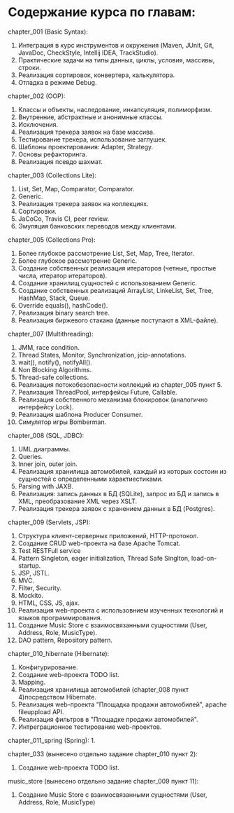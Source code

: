# Содержание курса по главам:

chapter_001 (Basic Syntax): 
1. Интеграция в курс инструментов и окружения (Maven, JUnit, Git, JavaDoc, CheckStyle, Intellij IDEA, TrackStudio).
2. Практические задачи на типы данных, циклы, условия, массивы, строки.
3. Реализация сортировок, конвертера, калькулятора.
4. Отладка в режиме Debug.

chapter_002 (OOP):
1. Классы и объекты, наследование, инкапсуляция, полиморфизм.
2. Внутренние, абстрактные и анонимные классы.
3. Исключения.
4. Реализация трекера заявок на базе массива.
5. Тестирование трекера, использование заглушек.
6. Шаблоны проектирования: Adapter, Strategy.
7. Основы рефакторинга.
8. Реализация псевдо шахмат.

chapter_003 (Collections Lite):
1. List, Set, Map, Comparator, Comparator.
2. Generic.
3. Реализация трекера заявок на коллекциях.
4. Сортировки.
5. JaCoCo, Travis CI, peer review.
6. Эмуляция банковских переводов между клиентами.

chapter_005 (Collections Pro):
1. Более глубокое рассмотрение List, Set, Map, Tree, Iterator.
2. Более глубокое рассмотрение Generic.
3. Создание собственных реализация итераторов (четные, простые числа, итератор итераторов).
4. Создание хранилищ сущностей с использованием Generic.
5. Создание собственных реализаций ArrayList, LinkeList, Set, Tree, HashMap, Stack, Queue.
6. Override equals(), hashCode().
7. Реализация binary search tree.
8. Реализация биржевого стакана (данные поступают в XML-файле).

chapter_007 (Multithreading):
1. JMM, race condition.
2. Thread States, Monitor, Synchronization, jcip-annotations.
3. wait(), notify(), notifyAll().
4. Non Blocking Algorithms.
5. Thread-safe collections.
6. Реализация потокобезопасности коллекций из chapter_005 пункт 5.
7. Реализация ThreadPool, интерфейсы Future, Callable.
8. Реализация собственного механизма блокировок (аналогично интерфейсу Lock).
9. Реализация шаблона Producer Consumer.
10. Симулятор игры Bomberman.

chapter_008 (SQL, JDBC):
1. UML диаграммы.
2. Queries.
3. Inner join, outer join.
4. Реализация хранилища автомобилей, каждый из которых состоин из сущностей с определенными характиестиками.
5. Parsing with JAXB.
6. Реализация: запись данных в БД (SQLite), запрос из БД и запись в XML, преобразование XML через XSLT.
7. Реализация трекера заявок с хранением данных в БД (Postgres).

chapter_009 (Servlets, JSP):
1. Структура клиент-серверных приложений, HTTP-протокол.
2. Создание CRUD web-проекта на базе Apache Tomcat.
3. Test RESTFull service
4. Pattern Singleton, eager initialization, Thread Safe Singlton, load-on-startup.
5. JSP, JSTL.
6. MVC.
7. Filter, Security.
8. Mockito.
9. HTML, CSS, JS, ajax.
10. Реализация web-проекта с использовнием изученных технологий и языков программирования.
11. Создание Music Store c взаимосвязанными сущностями (User, Address, Role, MusicType).
12. DAO pattern, Repository pattern.


chapter_010_hibernate (Hibernate):
1. Конфигурирование.
2. Создание web-проекта TODO list.
3. Mapping.
4. Реализация хранилища автомобилей (chapter_008 пункт 4)посредством Hibernate.
5. Реализация web-проекта "Площадка продажи автомобилей", apache fileuppload API.
6. Реализация фильтров в "Площадке продажи автомобилей".
7. Интреграционное тестирование web-проектов.

chapter_011_spring (Spring):
1. 

chapter_033 (вынесено отдельно задание chapter_010 пункт 2):
1. Создание web-проекта TODO list.

music_store (вынесено отдельно задание chapter_009 пункт 11):
1. Создание Music Store c взаимосвязанными сущностями (User, Address, Role, MusicType)

